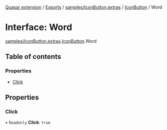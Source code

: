 [Quasar extension](../index.md) / [Exports](../modules.md) / [samples/IconButton.extras](../modules/samples_IconButton_extras.md) / [IconButton](../modules/samples_IconButton_extras.IconButton.md) / Word

# Interface: Word

[samples/IconButton.extras](../modules/samples_IconButton_extras.md).[IconButton](../modules/samples_IconButton_extras.IconButton.md).Word

## Table of contents

### Properties

- [Click](samples_IconButton_extras.IconButton.Word.md#click)

## Properties

### Click

• `Readonly` **Click**: ``true``

